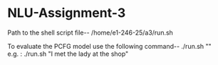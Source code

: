 # NLU-Assignment-3

Path to the shell script file--
/home/e1-246-25/a3/run.sh

To evaluate the PCFG model use the following command-- ./run.sh "<sentence>"  
e.g. : ./run.sh "I met the lady at the shop"
  

